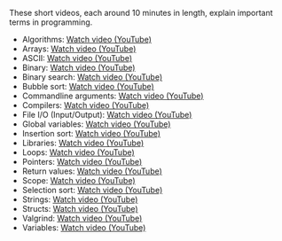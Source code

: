 These short videos, each around 10 minutes in length, explain important terms
in programming.

* Algorithms: [Watch video (YouTube)](https://www.youtube.com/watch?v=HFLczUUHWNw)
* Arrays: [Watch video (YouTube)](https://www.youtube.com/watch?v=7mOJN1c1JEo)
* ASCII: [Watch video (YouTube)](https://www.youtube.com/watch?v=UPlR4eMMCmI)
* Binary: [Watch video (YouTube)](https://www.youtube.com/watch?v=hacBFrgtQjQ)
* Binary search: [Watch video (YouTube)](https://www.youtube.com/watch?v=D5SrAga1pno)
* Bubble sort: [Watch video (YouTube)](https://www.youtube.com/watch?v=8Kp-8OGwphY)
* Commandline arguments: [Watch video (YouTube)](https://www.youtube.com/watch?v=X8PmYwnbLKM)
* Compilers: [Watch video (YouTube)](https://www.youtube.com/watch?v=CSZLNYF4Klo)
* File I/O (Input/Output): [Watch video (YouTube)](https://www.youtube.com/watch?v=KwvObCA04dU)
* Global variables: [Watch video (YouTube)](https://www.youtube.com/watch?v=F5feTW3CAZs)
* Insertion sort: [Watch video (YouTube)](https://www.youtube.com/watch?v=DFG-XuyPYUQ)
* Libraries: [Watch video (YouTube)](https://www.youtube.com/watch?v=ED7QtgXDShY)
* Loops: [Watch video (YouTube)](https://www.youtube.com/watch?v=HHmiHx7GGLE)
* Pointers: [Watch video (YouTube)](https://www.youtube.com/watch?v=gv6i2CJm57Q)
* Return values: [Watch video (YouTube)](https://www.youtube.com/watch?v=gziiOF0uIX8)
* Scope: [Watch video (YouTube)](https://www.youtube.com/watch?v=UC5QAokAupo)
* Selection sort: [Watch video (YouTube)](https://www.youtube.com/watch?v=f8hXR_Hvybo)
* Strings: [Watch video (YouTube)](https://www.youtube.com/watch?v=z3j-gK1u6Kg)
* Structs: [Watch video (YouTube)](https://www.youtube.com/watch?v=EzRwP7NV0LM)
* Valgrind: [Watch video (YouTube)](https://www.youtube.com/watch?v=fvTsFjDuag8)
* Variables: [Watch video (YouTube)](https://www.youtube.com/watch?v=FPL_0lpzBjo)